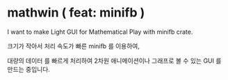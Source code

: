 # mathwin ( feat: minifb )

I want to make Light GUI for Mathematical Play with minifb crate.

크기가 작아서 처리 속도가 빠른 minifb 를 이용하여, 

대량의 데이터 를 빠르게 처리하여 2차원 애니메이션이나 그래프로 볼 수 있는 GUI 를 만드는 중입니다.
